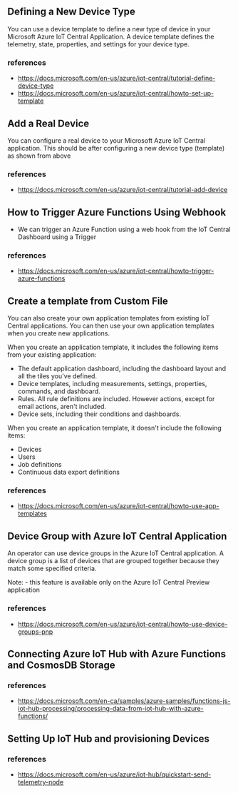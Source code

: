 ## Defining a New Device Type

You can use a device template to define a new type of device in your Microsoft Azure IoT Central Application. A device template defines the telemetry, state, properties, and settings for your device type.

### references

- https://docs.microsoft.com/en-us/azure/iot-central/tutorial-define-device-type
- https://docs.microsoft.com/en-us/azure/iot-central/howto-set-up-template

## Add a Real Device

You can configure a real device to your Microsoft Azure IoT Central application. This should be after configuring a new device type (template) as shown from above

### references

- https://docs.microsoft.com/en-us/azure/iot-central/tutorial-add-device

## How to Trigger Azure Functions Using Webhook

- We can trigger an Azure Function using a web hook from the IoT Central Dashboard using a Trigger

### references

- https://docs.microsoft.com/en-us/azure/iot-central/howto-trigger-azure-functions

## Create a template from Custom File

You can also create your own application templates from existing IoT Central applications. You can then use your own application templates when you create new applications.

When you create an application template, it includes the following items from your existing application:

- The default application dashboard, including the dashboard layout and all the tiles you've defined.
- Device templates, including measurements, settings, properties, commands, and dashboard.
- Rules. All rule definitions are included. However actions, except for email actions, aren't included.
- Device sets, including their conditions and dashboards.

When you create an application template, it doesn't include the following items:

- Devices
- Users
- Job definitions
- Continuous data export definitions

### references

- https://docs.microsoft.com/en-us/azure/iot-central/howto-use-app-templates

## Device Group with Azure IoT Central Application

An operator can use device groups in the Azure IoT Central application. A device group is a list of devices that are grouped together because they match some specified criteria.

Note: - this feature is available only on the Azure IoT Central Preview application

### references

- https://docs.microsoft.com/en-us/azure/iot-central/howto-use-device-groups-pnp

## Connecting Azure IoT Hub with Azure Functions and CosmosDB Storage

### references

- https://docs.microsoft.com/en-ca/samples/azure-samples/functions-js-iot-hub-processing/processing-data-from-iot-hub-with-azure-functions/


## Setting Up IoT Hub and provisioning Devices

### references
- https://docs.microsoft.com/en-us/azure/iot-hub/quickstart-send-telemetry-node